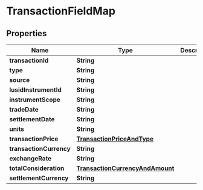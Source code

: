 

# TransactionFieldMap


## Properties

| Name | Type | Description | Notes |
|------------ | ------------- | ------------- | -------------|
|**transactionId** | **String** |  |  |
|**type** | **String** |  |  |
|**source** | **String** |  |  |
|**lusidInstrumentId** | **String** |  |  |
|**instrumentScope** | **String** |  |  |
|**tradeDate** | **String** |  |  |
|**settlementDate** | **String** |  |  |
|**units** | **String** |  |  |
|**transactionPrice** | [**TransactionPriceAndType**](TransactionPriceAndType.md) |  |  |
|**transactionCurrency** | **String** |  |  |
|**exchangeRate** | **String** |  |  |
|**totalConsideration** | [**TransactionCurrencyAndAmount**](TransactionCurrencyAndAmount.md) |  |  |
|**settlementCurrency** | **String** |  |  |



